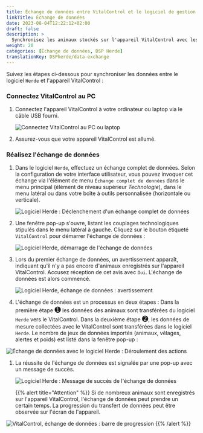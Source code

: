```yaml
---
title: Échange de données entre VitalControl et le logiciel de gestion de troupeau Herde
linkTitle: Échange de données
date: 2023-08-04T12:22:12+02:00
draft: false
description: >
  Synchronisez les animaux stockés sur l'appareil VitalControl avec les animaux gérés par le logiciel *Herde* et transférez les valeurs mesurées enregistrées avec l'appareil VitalControl vers le logiciel *Herde*.
weight: 20
catégories: [Échange de données, DSP Herde]
translationKey: DSPherde/data-exchange
---
```

Suivez les étapes ci-dessous pour synchroniser les données entre le logiciel `Herde` et l'appareil VitalControl :

### Connectez VitalControl au PC

1. Connectez l'appareil VitalControl à votre ordinateur ou laptop via le câble USB fourni.

   ![Connectez VitalControl au PC ou laptop](/images/synchronisation/connect-to-pc.svg "Connectez VitalControl au PC")

1. Assurez-vous que votre appareil VitalControl est allumé.

### Réalisez l'échange de données

1. Dans le logiciel `Herde`, effectuez un échange complet de données. Selon la configuration de votre interface utilisateur, vous pouvez invoquer cet échange via l'élément de menu `Échange complet de données` dans le menu principal (élément de niveau supérieur _Technologie_), dans le menu latéral ou dans votre boîte à outils personnalisée (horizontale ou verticale).

   ![Logiciel Herde : Déclenchement d'un échange complet de données](../screenshots/data-exchange.png "Herde : Déclenchement de l'échange de données")

1. Une fenêtre pop-up s'ouvre, listant les couplages technologiques stipulés dans le menu latéral à gauche. Cliquez sur le bouton étiqueté `VitalControl` pour démarrer l'échange de données :

   ![Logiciel Herde, démarrage de l'échange de données](../screenshots/start-transfer.png "Herde : Démarrage de l'échange de données")

1. Lors du premier échange de données, un avertissement apparaît, indiquant qu'il n'y a pas encore d'animaux enregistrés sur l'appareil VitalControl. Accusez réception de cet avis avec `Oui`. L'échange de données est alors commencé.

   ![Logiciel Herde, échange de données : avertissement](../screenshots/warning.png "Échange de données : avertissement")

1. L'échange de données est un processus en deux étapes : Dans la première étape <span style="font-size: 140%">➊</span> les données des animaux sont transférées du logiciel `Herde` vers le VitalControl. Dans la deuxième étape <span style="font-size: 140%">➋</span>, les données de mesure collectées avec le VitalControl sont transférées dans le logiciel `Herde`. Le nombre de jeux de données importés (animaux, vêlages, alertes et poids) est listé dans la fenêtre pop-up :

![Échange de données avec le logiciel Herde : Déroulement des actions](../screenshots/data-transfer.png "Échange de données : Déroulement des actions")

1. La réussite de l'échange de données est signalée par une pop-up avec un message de succès.

   ![Logiciel Herde : Message de succès de l'échange de données](../screenshots/success-message.png "Herde : Message de succès de l'échange de données")

    {{% alert title="Attention" %}}
Si de nombreux animaux sont enregistrés sur l'appareil VitalControl, l'échange de données peut prendre un certain temps. La progression du transfert de données peut être observée sur l'écran de l'appareil.

![VitalControl, échange de données : barre de progression](../../vcsynchronizer/images/import-animals/data-transfer.png "VitalControl : barre de progression de l'échange de données")
    {{% /alert %}}
